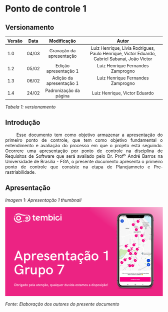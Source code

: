 # Ponto de controle 1

## Versionamento

| Versão | Data | Modificação | Autor |
|-|-|:-:|:-:|
| 1.0 | 04/03 | Gravação da apresentação | Luiz Henrique, Livia Rodrigues, Paulo Henrique, Victor Eduardo, Gabriel Sabanai, João Victor |
| 1.2 | 05/02 | Edição apresentação 1 | Luiz Henrique Fernandes Zamprogno |
| 1.3 | 06/02 | Adição da apresentação 1 | Luiz Henrique Fernandes Zamprogno |
| 1.4 | 24/02 | Padronização da página | Luiz Henrique, Victor Eduardo|

*Tabela 1: versionamento*

## Introdução

<p align="justify">&emsp;&emsp; Esse documento tem como objetivo armazenar a apresentação do primeiro ponto de controle, que tem como objetivo fundamental o entendimento e avaliação do processo em que o projeto está seguindo. Ocorrere uma apresentação por ponto de controle na disciplina de Requisitos de Software que será avaliado pelo Dr. Profº André Barros na Universidade de Brasília - FGA, o presente documento apresenta o primeiro ponto de controle que consiste na etapa de Planejamneto e Pre-rastriabilidade. </P>

## Apresentação

*Imagem 1: Apresentação 1 thumbnail*

[![Apresentação 1](../assets/apresentacoes/AP1.png)](https://youtu.be/8ssdPAHgU4U)

*Fonte: Elaboração dos autores do presente documento*